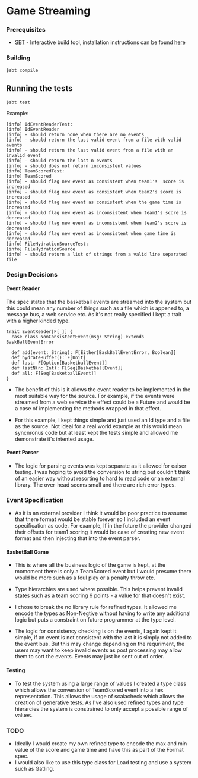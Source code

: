 # Game Streaming

### Prerequisites

* [SBT](https://www.scala-sbt.org/) - Interactive build tool, installation instructions can be found [here](https://www.scala-sbt.org/1.x/docs/Setup.html)

### Building

```
$sbt compile
```

## Running the tests

```
$sbt test
```
Example:
```
[info] IdEventReaderTest:
[info] IdEventReader
[info] - should return none when there are no events
[info] - should return the last valid event from a file with valid events
[info] - should return the last valid event from a file with an invalid event
[info] - should return the last n events
[info] - should does not return inconsistent values
[info] TeamScoredTest:
[info] TeamScored
[info] - should flag new event as consistent when team1's  score is increased
[info] - should flag new event as consistent when team2's score is increased
[info] - should flag new event as consistent when the game time is increased
[info] - should flag new event as inconsistent when team1's score is decreased
[info] - should flag new event as inconsistent when team2's score is decreased
[info] - should flag new event as inconsistent when game time is decreased
[info] FileHydrationSourceTest:
[info] FileHydrationSource
[info] - should return a list of strings from a valid line separated file
```

### Design Decisions

#### Event Reader
The spec states that the basketball events are streamed into the system but this could mean any number of things such as
a file which is appened to, a message bus, a web service etc. As it's not really specified I kept a trait with a higher kinded type. 

```
trait EventReader[F[_]] {
  case class NonConsistentEvent(msg: String) extends BaskBallEventError

  def add(event: String): F[Either[BaskBallEventError, Boolean]]
  def hydrateBuffer(): F[Unit]
  def last: F[Option[BasketballEvent]]
  def lastN(n: Int): F[Seq[BasketballEvent]]
  def all: F[Seq[BasketballEvent]]
}
```

* The benefit of this is it allows the event reader to be implemented in the most suitable way for the source. 
For example, if the events were streamed from a web service the effect could be a Future and would be a case of implementing the methods wrapped in that effect.

* For this example, I kept things simple and just used an Id type and a file as the source. Not ideal for a real world example as this would mean syncnronus code but at least kept the tests simple and allowed me demonstrate it's intented usage.  

#### Event Parser
* The logic for parsing events was kept separate as it allowed for eaiser testing. I was hoping to avoid the conversion to string but couldn't think of an easier way without resorting to hard to read code or an external library. 
The over-head seems small and there are rich error types. 

### Event Specification
* As it is an external provider I think it would be poor practice to assume that there format would be stable forever so I included an event specification as code. 
For example, If in the future the provider changed their offsets for team1 scoring it would be case of creating new event format and then injecting that into the event parser.

#### BasketBall Game
* This is where all the business logic of the game is kept, at the momoment there is only a TeamScored event but I would presume there would be more such as a foul play or a penalty throw etc.

* Type hierarchies are used where possible. This helps prevent invalid states such as a team scoring 9 points - a value for that doesn't exist.  

* I chose to break the no library rule for refined types. It allowed me encode the types as Non-Negtive without having to write any additional logic but puts a constraint on future programmer at the type level. 

* The logic for consistency checking is on the events, I again kept it simple, if an event is not consistent with the last it is simply not added to the event bus. But this may change depending on the requriment, the users may want to keep invalid events as post processing may allow them to sort the events.
Events may just be sent out of order.

#### Testing
* To test the system using a large range of values I created a type class which allows the conversion of TeamScored event into a hex representation. 
This allows the usage of scalacheck which allows the creation of generative tests. As I've also used refined types and type hierarcies the system is constrained to only accept a possible range of values.

### TODO
* Ideally I would create my own refined type to encode the max and min value of the score and game time and have this as part of the Format spec.
* I would also like to use this type class for Load testing and use a system such as Gatling. 